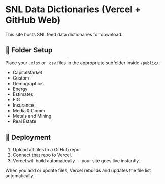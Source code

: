 # SNL Data Dictionaries (Vercel + GitHub Web)

This site hosts SNL feed data dictionaries for download.

## 📁 Folder Setup
Place your `.xlsx` or `.csv` files in the appropriate subfolder inside `/public/`:
- CapitalMarket
- Custom
- Demographics
- Energy
- Estimates
- FIG
- Insurance
- Media & Comm
- Metals and Mining
- Real Estate

## 🚀 Deployment
1. Upload all files to a GitHub repo.
2. Connect that repo to [Vercel](https://vercel.com).
3. Vercel will build automatically — your site goes live instantly.

When you add or update files, Vercel rebuilds and updates the file list automatically.
